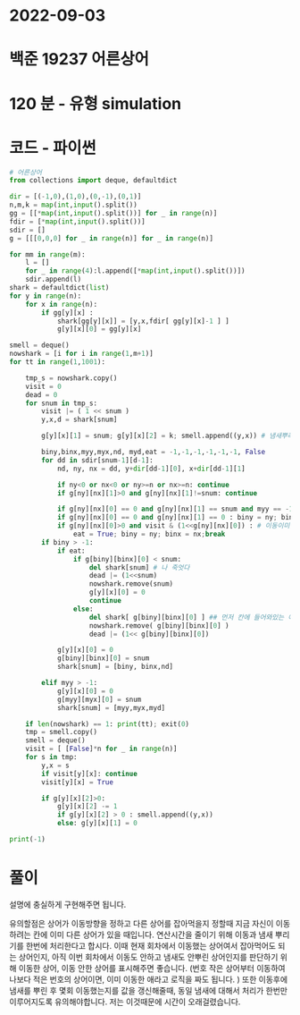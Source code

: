 # 2022-09-03

# 백준 19237 어른상어

# 120 분 - 유형 simulation

# 코드 - 파이썬

```python
# 어른상어
from collections import deque, defaultdict

dir = [(-1,0),(1,0),(0,-1),(0,1)]
n,m,k = map(int,input().split())
gg = [[*map(int,input().split())] for _ in range(n)]
fdir = [*map(int,input().split())]
sdir = []
g = [[[0,0,0] for _ in range(n)] for _ in range(n)]

for mm in range(m):
    l = []
    for _ in range(4):l.append([*map(int,input().split())])
    sdir.append(l)
shark = defaultdict(list)
for y in range(n):
    for x in range(n):
        if gg[y][x] :
            shark[gg[y][x]] = [y,x,fdir[ gg[y][x]-1 ] ]
            g[y][x][0] = gg[y][x]

smell = deque()
nowshark = [i for i in range(1,m+1)]
for tt in range(1,1001):

    tmp_s = nowshark.copy()
    visit = 0
    dead = 0
    for snum in tmp_s:
        visit |= ( 1 << snum )
        y,x,d = shark[snum]

        g[y][x][1] = snum; g[y][x][2] = k; smell.append((y,x)) # 냄새뿌리기

        biny,binx,myy,myx,nd, myd,eat = -1,-1,-1,-1,-1,-1, False
        for dd in sdir[snum-1][d-1]:
            nd, ny, nx = dd, y+dir[dd-1][0], x+dir[dd-1][1]

            if ny<0 or nx<0 or ny>=n or nx>=n: continue
            if g[ny][nx][1]>0 and g[ny][nx][1]!=snum: continue

            if g[ny][nx][0] == 0 and g[ny][nx][1] == snum and myy == -1 : myy = ny; myx = nx; myd=nd
            if g[ny][nx][0] == 0 and g[ny][nx][1] == 0 : biny = ny; binx = nx; break
            if g[ny][nx][0]>0 and visit & (1<<g[ny][nx][0]) : # 이동이미 했는 상어라서 같은 칸에 있게 되는
                eat = True; biny = ny; binx = nx;break
        if biny > -1:
            if eat:
                if g[biny][binx][0] < snum:
                    del shark[snum] # 나 죽엇다
                    dead |= (1<<snum)
                    nowshark.remove(snum)
                    g[y][x][0] = 0
                    continue
                else:
                    del shark[ g[biny][binx][0] ] ## 먼저 칸에 들어와있는 애를 죽여야함
                    nowshark.remove( g[biny][binx][0] )
                    dead |= (1<< g[biny][binx][0])

            g[y][x][0] = 0
            g[biny][binx][0] = snum
            shark[snum] = [biny, binx,nd]

        elif myy > -1:
            g[y][x][0] = 0
            g[myy][myx][0] = snum
            shark[snum] = [myy,myx,myd]

    if len(nowshark) == 1: print(tt); exit(0)
    tmp = smell.copy()
    smell = deque()
    visit = [ [False]*n for _ in range(n)]
    for s in tmp:
        y,x = s
        if visit[y][x]: continue
        visit[y][x] = True

        if g[y][x][2]>0:
            g[y][x][2] -= 1
            if g[y][x][2] > 0 : smell.append((y,x))
            else: g[y][x][1] = 0

print(-1)
```

# 풀이

설명에 충실하게 구현해주면 됩니다.

유의할점은 상어가 이동방향을 정하고 다른 상어를 잡아먹을지 정할때
지금 자신이 이동하려는 칸에 이미 다른 상어가 있을 때입니다.
연산시간을 줄이기 위해 이동과 냄새 뿌리기를 한번에 처리한다고 합시다.
이때 현재 회차에서 이동했는 상어여서 잡아먹어도 되는 상어인지, 아직 이번 회차에서 이동도 안하고 냄새도 안뿌린 상어인지를 판단하기 위해 이동한 상어, 이동 안한 상어를 표시해주면 좋습니다.
(번호 작은 상어부터 이동하여 나보다 적은 번호의 상어이면, 이미 이동한 애라고 로직을 짜도 됩니다. )
또한 이동후에 냄새를 뿌린 후 몇회 이동했는지를 값을 갱신해줄때, 동일 냄새에 대해서 처리가 한번만 이루어지도록 유의해야합니다. 저는 이것때문에 시간이 오래걸렸습니다.
